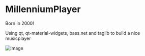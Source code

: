 # MillenniumPlayer
Born in 2000!

Using qt, qt-material-widgets, bass.net and taglib to build a nice musicplayer

![image](https://github.com/zhaiyuhan/MillenniumPlayer/tree/master/MillenniumPlayer/Resources/screen.jpg)
